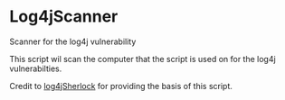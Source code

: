 # Log4jScanner

Scanner for the log4j vulnerability

This script wil scan the computer that the script is used on for the log4j vulnerabilties.

Credit to [log4jSherlock](https://github.com/Maelstromage/Log4jSherlock) for providing the basis of this script.
